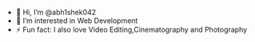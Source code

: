 - 👋 Hi, I’m @abh1shek042
- 👀 I’m interested in Web Development 
- ⚡ Fun fact: I also love Video Editing,Cinematography and Photography

<!---
abh1shek042/abh1shek042 is a ✨ special ✨ repository because its `README.md` (this file) appears on your GitHub profile.
You can click the Preview link to take a look at your changes.
--->
